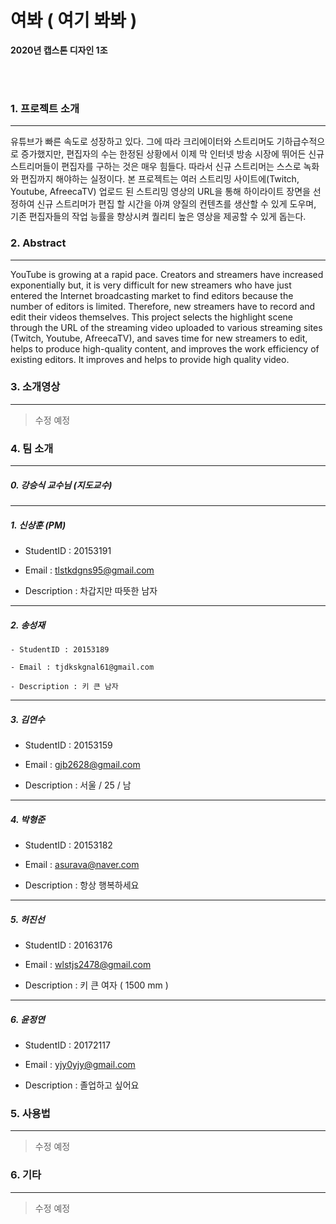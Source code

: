 # 여봐 ( 여기 봐봐 )

**2020년 캡스톤 디자인 1조**

</br></br>

### 1. 프로젝트 소개

------

유튜브가 빠른 속도로 성장하고 있다. 그에 따라 크리에이터와 스트리머도 기하급수적으로 증가했지만, 편집자의 수는 한정된 상황에서 이제 막 인터넷 방송 시장에 뛰어든 신규 스트리머들이 편집자를 구하는 것은 매우 힘들다. 따라서 신규 스트리머는 스스로 녹화와 편집까지 해야하는 실정이다. 본 프로젝트는 여러 스트리밍 사이트에(Twitch, Youtube, AfreecaTV) 업로드 된 스트리밍 영상의 URL을 통해 하이라이트 장면을 선정하여 신규 스트리머가 편집 할 시간을 아껴 양질의 컨텐츠를 생산할 수 있게 도우며, 기존 편집자들의 작업 능률을 향상시켜 퀄리티 높은 영상을 제공할 수 있게 돕는다.



### 2. Abstract

------

YouTube is growing at a rapid pace. Creators and streamers have increased exponentially but, it is very difficult for new streamers who have just entered the Internet broadcasting market to find editors because the number of editors is limited. Therefore, new streamers have to record and edit their videos themselves. This project selects the highlight scene through the URL of the streaming video uploaded to various streaming sites (Twitch, Youtube, AfreecaTV), and saves time for new streamers to edit, helps to produce high-quality content, and improves the work efficiency of existing editors. It improves and helps to provide high quality video.



### 3. 소개영상

------

> 수정 예정



### 4. 팀 소개

------

##### 0. **강승식 교수님** (지도교수)

---

##### 1. **신상훈** (PM)

- StudentID : 20153191

- Email : tlstkdgns95@gmail.com

- Description : 차갑지만 따뜻한 남자

---

##### 2. **송성재**

```
- StudentID : 20153189

- Email : tjdkskgnal61@gmail.com

- Description : 키 큰 남자
```

---

##### 3. **김연수**

- StudentID : 20153159

- Email : gjb2628@gmail.com

- Description : 서울 / 25 / 남

---

##### 4. **박형준**

- StudentID : 20153182

- Email : asurava@naver.com 

- Description : 항상 행복하세요

---

##### 5. **허진선**

- StudentID : 20163176

- Email : wlstjs2478@gmail.com

- Description : 키 큰 여자 ( 1500 mm ) 

---

##### 6. **윤정연**

- StudentID : 20172117

- Email : yjy0yjy@gmail.com

- Description : 졸업하고 싶어요


### 5. 사용법

------

> 수정 예정


### 6. 기타

------

> 수정 예정